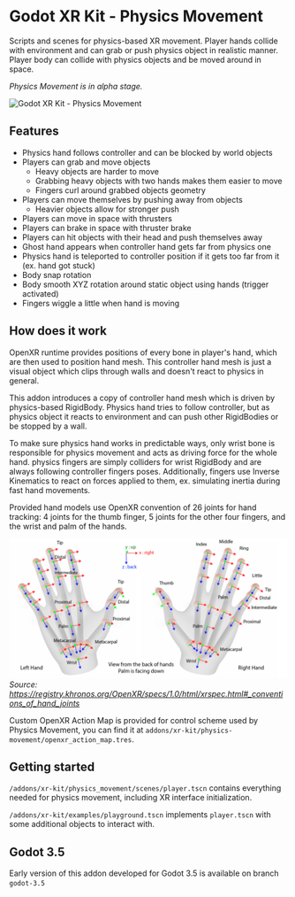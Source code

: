 # Godot XR Kit - Physics Movement

Scripts and scenes for physics-based XR movement. Player hands collide with environment and can grab or push physics object in realistic manner. Player body can collide with physics objects and be moved around in space.

*Physics Movement is in alpha stage.*

![Godot XR Kit - Physics Movement](/screenshots/physics_movement.gif)

## Features

- Physics hand follows controller and can be blocked by world objects
- Players can grab and move objects
  - Heavy objects are harder to move
  - Grabbing heavy objects with two hands makes them easier to move
  - Fingers curl around grabbed objects geometry
- Players can move themselves by pushing away from objects
  - Heavier objects allow for stronger push
- Players can move in space with thrusters
- Players can brake in space with thruster brake
- Players can hit objects with their head and push themselves away
- Ghost hand appears when controller hand gets far from physics one
- Physics hand is teleported to controller position if it gets too far from it (ex. hand got stuck)
- Body snap rotation
- Body smooth XYZ rotation around static object using hands (trigger activated)
- Fingers wiggle a little when hand is moving

## How does it work

OpenXR runtime provides positions of every bone in player's hand, which are then used to position hand mesh. This controller hand mesh is just a visual object which clips through walls and doesn't react to physics in general.

This addon introduces a copy of controller hand mesh which is driven by physics-based RigidBody. Physics hand tries to follow controller, but as physics object it reacts to environment and can push other RigidBodies or be stopped by a wall.

To make sure physics hand works in predictable ways, only wrist bone is responsible for physics movement and acts as driving force for the whole hand. physics fingers are simply colliders for wrist RigidBody and are always following controller fingers poses. Additionally, fingers use Inverse Kinematics to react on forces applied to them, ex. simulating inertia during fast hand movements.

Provided hand models use OpenXR convention of 26 joints for hand tracking: 4 joints for the thumb finger, 5 joints for the other four fingers, and the wrist and palm of the hands.

![OpenXR Hands](/screenshots/openxr_hands.png)
*Source: https://registry.khronos.org/OpenXR/specs/1.0/html/xrspec.html#_conventions_of_hand_joints*

Custom OpenXR Action Map is provided for control scheme used by Physics Movement, you can find it at `addons/xr-kit/physics-movement/openxr_action_map.tres`.

## Getting started

`/addons/xr-kit/physics_movement/scenes/player.tscn` contains everything needed for physics movement, including XR interface initialization.

`/addons/xr-kit/examples/playground.tscn` implements `player.tscn` with some additional objects to interact with.

## Godot 3.5

Early version of this addon developed for Godot 3.5 is available on branch `godot-3.5`
